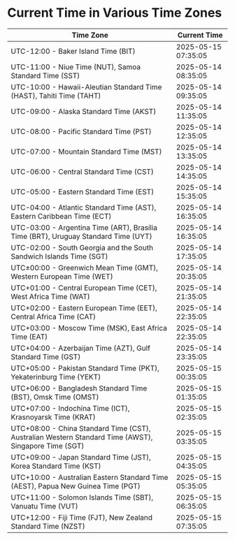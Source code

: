 # Current Time in Various Time Zones

| Time Zone | Current Time |
|-----------|--------------|
| UTC-12:00 - Baker Island Time (BIT) | 2025-05-15 07:35:05 |
| UTC-11:00 - Niue Time (NUT), Samoa Standard Time (SST) | 2025-05-14 08:35:05 |
| UTC-10:00 - Hawaii-Aleutian Standard Time (HAST), Tahiti Time (TAHT) | 2025-05-14 09:35:05 |
| UTC-09:00 - Alaska Standard Time (AKST) | 2025-05-14 11:35:05 |
| UTC-08:00 - Pacific Standard Time (PST) | 2025-05-14 12:35:05 |
| UTC-07:00 - Mountain Standard Time (MST) | 2025-05-14 13:35:05 |
| UTC-06:00 - Central Standard Time (CST) | 2025-05-14 14:35:05 |
| UTC-05:00 - Eastern Standard Time (EST) | 2025-05-14 15:35:05 |
| UTC-04:00 - Atlantic Standard Time (AST), Eastern Caribbean Time (ECT) | 2025-05-14 16:35:05 |
| UTC-03:00 - Argentina Time (ART), Brasília Time (BRT), Uruguay Standard Time (UYT) | 2025-05-14 16:35:05 |
| UTC-02:00 - South Georgia and the South Sandwich Islands Time (SGT) | 2025-05-14 17:35:05 |
| UTC±00:00 - Greenwich Mean Time (GMT), Western European Time (WET) | 2025-05-14 20:35:05 |
| UTC+01:00 - Central European Time (CET), West Africa Time (WAT) | 2025-05-14 21:35:05 |
| UTC+02:00 - Eastern European Time (EET), Central Africa Time (CAT) | 2025-05-14 22:35:05 |
| UTC+03:00 - Moscow Time (MSK), East Africa Time (EAT) | 2025-05-14 22:35:05 |
| UTC+04:00 - Azerbaijan Time (AZT), Gulf Standard Time (GST) | 2025-05-14 23:35:05 |
| UTC+05:00 - Pakistan Standard Time (PKT), Yekaterinburg Time (YEKT) | 2025-05-15 00:35:05 |
| UTC+06:00 - Bangladesh Standard Time (BST), Omsk Time (OMST) | 2025-05-15 01:35:05 |
| UTC+07:00 - Indochina Time (ICT), Krasnoyarsk Time (KRAT) | 2025-05-15 02:35:05 |
| UTC+08:00 - China Standard Time (CST), Australian Western Standard Time (AWST), Singapore Time (SGT) | 2025-05-15 03:35:05 |
| UTC+09:00 - Japan Standard Time (JST), Korea Standard Time (KST) | 2025-05-15 04:35:05 |
| UTC+10:00 - Australian Eastern Standard Time (AEST), Papua New Guinea Time (PGT) | 2025-05-15 05:35:05 |
| UTC+11:00 - Solomon Islands Time (SBT), Vanuatu Time (VUT) | 2025-05-15 06:35:05 |
| UTC+12:00 - Fiji Time (FJT), New Zealand Standard Time (NZST) | 2025-05-15 07:35:05 |
